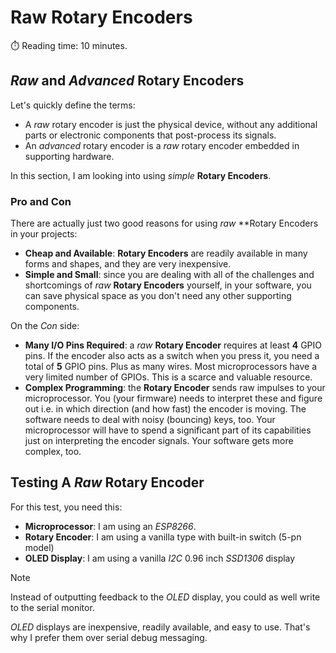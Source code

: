 # Raw Rotary Encoders
:stopwatch: Reading time: 10 minutes.

## *Raw* and *Advanced* Rotary Encoders
Let's quickly define the terms:

* A *raw* rotary encoder is just the physical device, without any additional parts or electronic components that post-process its signals.
* An *advanced* rotary encoder is a *raw* rotary encoder embedded in supporting hardware.

In this section, I am looking into using *simple* **Rotary Encoders**.

### Pro and Con
There are actually just two good reasons for using *raw* **Rotary Encoders in your projects:

* **Cheap and Available**: **Rotary Encoders** are readily available in many forms and shapes, and they are very inexpensive.
* **Simple and Small**: since you are dealing with all of the challenges and shortcomings of *raw* **Rotary Encoders** yourself, in your software, you can save physical space as you don't need any other supporting components.

On the *Con* side:

* **Many I/O Pins Required**: a *raw* **Rotary Encoder** requires at least **4** GPIO pins. If the encoder also acts as a switch when you press it, you need a total of **5** GPIO pins. Plus as many wires. Most microprocessors have a very limited number of GPIOs. This is a scarce and valuable resource. 
* **Complex Programming**: the **Rotary Encoder** sends raw impulses to your microprocessor. You (your firmware) needs to interpret these and figure out i.e. in which direction (and how fast) the encoder is moving. The software needs to deal with noisy (bouncing) keys, too. Your microprocessor will have to spend a significant part of its capabilities just on interpreting the encoder signals. Your software gets more complex, too. 

## Testing A *Raw* Rotary Encoder

For this test, you need this:

* **Microprocessor**: I am using an *ESP8266*.
* **Rotary Encoder**: I am using a vanilla type with built-in switch (5-pn model)
* **OLED Display**: I am using a vanilla *I2C* 0.96 inch *SSD1306* display

> [!NOTE]  
> Instead of outputting feedback to the *OLED* display, you could as well write to the serial monitor.
>
> *OLED* displays are inexpensive, readily available, and easy to use. That's why I prefer them over serial debug messaging.

